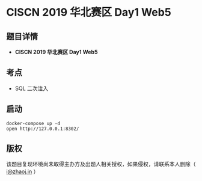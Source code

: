 # CISCN 2019 华北赛区 Day1 Web5

## 题目详情

- **CISCN 2019 华北赛区 Day1 Web5**

## 考点

- SQL 二次注入

## 启动

    docker-compose up -d
    open http://127.0.0.1:8302/

## 版权

该题目复现环境尚未取得主办方及出题人相关授权，如果侵权，请联系本人删除（ i@zhaoj.in ）
